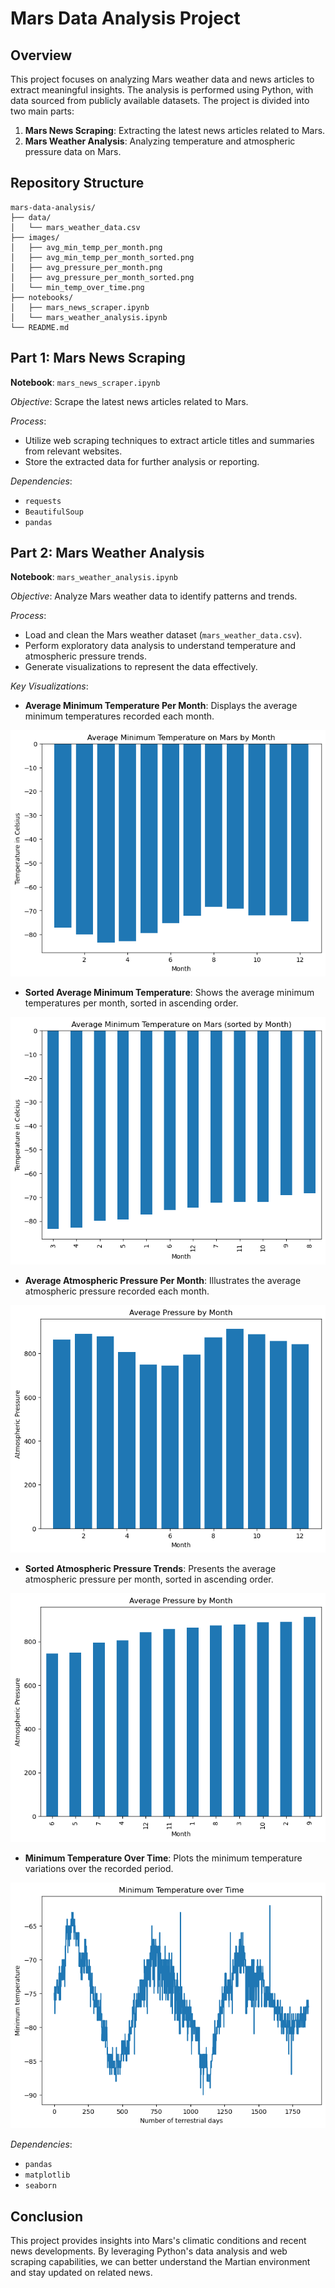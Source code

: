 # Mars Data Analysis Project

## Overview

This project focuses on analyzing Mars weather data and news articles to extract meaningful insights. The analysis is performed using Python, with data sourced from publicly available datasets. The project is divided into two main parts:

1. **Mars News Scraping**: Extracting the latest news articles related to Mars.
2. **Mars Weather Analysis**: Analyzing temperature and atmospheric pressure data on Mars.

## Repository Structure

```
mars-data-analysis/
├── data/
│   └── mars_weather_data.csv
├── images/
│   ├── avg_min_temp_per_month.png
│   ├── avg_min_temp_per_month_sorted.png
│   ├── avg_pressure_per_month.png
│   ├── avg_pressure_per_month_sorted.png
│   └── min_temp_over_time.png
├── notebooks/
│   ├── mars_news_scraper.ipynb
│   └── mars_weather_analysis.ipynb
└── README.md
```

## Part 1: Mars News Scraping

**Notebook**: `mars_news_scraper.ipynb`

*Objective*: Scrape the latest news articles related to Mars.

*Process*:

- Utilize web scraping techniques to extract article titles and summaries from relevant websites.
- Store the extracted data for further analysis or reporting.

*Dependencies*:

- `requests`
- `BeautifulSoup`
- `pandas`

## Part 2: Mars Weather Analysis

**Notebook**: `mars_weather_analysis.ipynb`

*Objective*: Analyze Mars weather data to identify patterns and trends.

*Process*:

- Load and clean the Mars weather dataset (`mars_weather_data.csv`).
- Perform exploratory data analysis to understand temperature and atmospheric pressure trends.
- Generate visualizations to represent the data effectively.

*Key Visualizations*:

- **Average Minimum Temperature Per Month**: Displays the average minimum temperatures recorded each month.

![Average Minimum Temperature Per Month](images/avg-min-temp-month.png)

- **Sorted Average Minimum Temperature**: Shows the average minimum temperatures per month, sorted in ascending order.

![Sorted Average Minimum Temperature](images/avg-min-temp-month-sorted.png)

- **Average Atmospheric Pressure Per Month**: Illustrates the average atmospheric pressure recorded each month.

![Average Atmospheric Pressure Per Month](images/avg-pressure-month.png)

- **Sorted Atmospheric Pressure Trends**: Presents the average atmospheric pressure per month, sorted in ascending order.

![Sorted Atmospheric Pressure Trends](images/avg-pressure-month-sorted.png)

- **Minimum Temperature Over Time**: Plots the minimum temperature variations over the recorded period.

![Minimum Temperature Over Time](images/min_temp_over_time.png)

*Dependencies*:

- `pandas`
- `matplotlib`
- `seaborn`

## Conclusion

This project provides insights into Mars's climatic conditions and recent news developments. By leveraging Python's data analysis and web scraping capabilities, we can better understand the Martian environment and stay updated on related news.